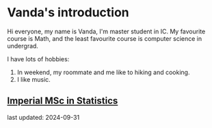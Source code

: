 # Vanda's introduction
Hi everyone, my name is Vanda, I'm master student in IC. My favourite course is Math, and the least favourite course is computer science in undergrad.

I have lots of hobbies:
1. In weekend, my roommate and me like to hiking and cooking.
2. I like music.

[Imperial MSc in Statistics](https://www.imperial.ac.uk/study/courses/postgraduate-taught/statistics/)
------
last updated: 2024-09-31
